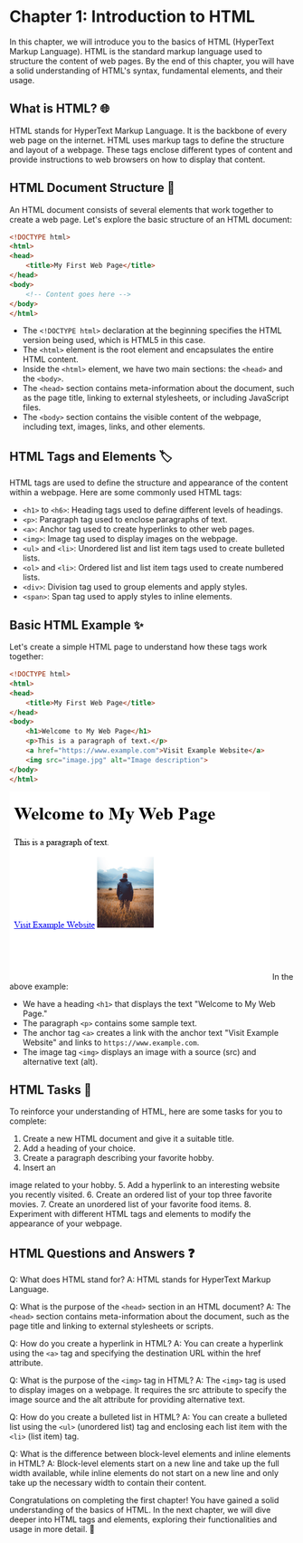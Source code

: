 # Chapter 1: Introduction to HTML

In this chapter, we will introduce you to the basics of HTML (HyperText Markup Language). HTML is the standard markup language used to structure the content of web pages. By the end of this chapter, you will have a solid understanding of HTML's syntax, fundamental elements, and their usage.

## What is HTML? 🌐

HTML stands for HyperText Markup Language. It is the backbone of every web page on the internet. HTML uses markup tags to define the structure and layout of a webpage. These tags enclose different types of content and provide instructions to web browsers on how to display that content.

## HTML Document Structure 📄

An HTML document consists of several elements that work together to create a web page. Let's explore the basic structure of an HTML document:

```html
<!DOCTYPE html>
<html>
<head>
    <title>My First Web Page</title>
</head>
<body>
    <!-- Content goes here -->
</body>
</html>
```

- The `<!DOCTYPE html>` declaration at the beginning specifies the HTML version being used, which is HTML5 in this case.
- The `<html>` element is the root element and encapsulates the entire HTML content.
- Inside the `<html>` element, we have two main sections: the `<head>` and the `<body>`.
- The `<head>` section contains meta-information about the document, such as the page title, linking to external stylesheets, or including JavaScript files.
- The `<body>` section contains the visible content of the webpage, including text, images, links, and other elements.

## HTML Tags and Elements 🏷️

HTML tags are used to define the structure and appearance of the content within a webpage. Here are some commonly used HTML tags:

- `<h1>` to `<h6>`: Heading tags used to define different levels of headings.
- `<p>`: Paragraph tag used to enclose paragraphs of text.
- `<a>`: Anchor tag used to create hyperlinks to other web pages.
- `<img>`: Image tag used to display images on the webpage.
- `<ul>` and `<li>`: Unordered list and list item tags used to create bulleted lists.
- `<ol>` and `<li>`: Ordered list and list item tags used to create numbered lists.
- `<div>`: Division tag used to group elements and apply styles.
- `<span>`: Span tag used to apply styles to inline elements.

## Basic HTML Example ✨

Let's create a simple HTML page to understand how these tags work together:

```html
<!DOCTYPE html>
<html>
<head>
    <title>My First Web Page</title>
</head>
<body>
    <h1>Welcome to My Web Page</h1>
    <p>This is a paragraph of text.</p>
    <a href="https://www.example.com">Visit Example Website</a>
    <img src="image.jpg" alt="Image description">
</body>
</html>
```
![image](course-imag-1.png)
In the above example:
- We have a heading `<h1>` that displays the text "Welcome to My Web Page."
- The paragraph `<p>` contains some sample text.
- The anchor tag `<a>` creates a link with the anchor text "Visit Example Website" and links to `https://www.example.com`.
- The image tag `<img>` displays an image with a source (src) and alternative text (alt).

## HTML Tasks 📝

To reinforce your understanding of HTML, here are some tasks for you to complete:

1. Create a new HTML document and give it a suitable title.
2. Add a heading of your choice.
3. Create a paragraph describing your favorite hobby.
4. Insert an

 image related to your hobby.
5. Add a hyperlink to an interesting website you recently visited.
6. Create an ordered list of your top three favorite movies.
7. Create an unordered list of your favorite food items.
8. Experiment with different HTML tags and elements to modify the appearance of your webpage.

## HTML Questions and Answers ❓

Q: What does HTML stand for?
A: HTML stands for HyperText Markup Language.

Q: What is the purpose of the `<head>` section in an HTML document?
A: The `<head>` section contains meta-information about the document, such as the page title and linking to external stylesheets or scripts.

Q: How do you create a hyperlink in HTML?
A: You can create a hyperlink using the `<a>` tag and specifying the destination URL within the href attribute.

Q: What is the purpose of the `<img>` tag in HTML?
A: The `<img>` tag is used to display images on a webpage. It requires the src attribute to specify the image source and the alt attribute for providing alternative text.

Q: How do you create a bulleted list in HTML?
A: You can create a bulleted list using the `<ul>` (unordered list) tag and enclosing each list item with the `<li>` (list item) tag.

Q: What is the difference between block-level elements and inline elements in HTML?
A: Block-level elements start on a new line and take up the full width available, while inline elements do not start on a new line and only take up the necessary width to contain their content.

Congratulations on completing the first chapter! You have gained a solid understanding of the basics of HTML. In the next chapter, we will dive deeper into HTML tags and elements, exploring their functionalities and usage in more detail. 🎉
